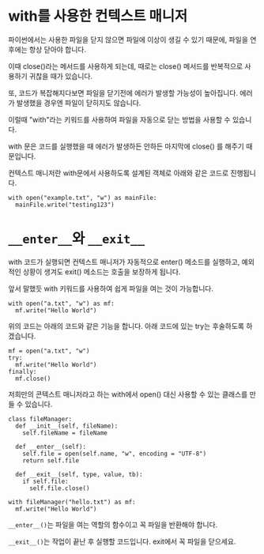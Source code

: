 # with를 사용한 컨텍스트 매니저
파이썬에서는 사용한 파일을 닫지 않으면 파일에 이상이 생길 수 있기 때문에, 파일을 연 후에는 항상 닫아야 합니다.

이때 close()라는 메서드를 사용하게 되는데, 때로는 close() 메서드를 반복적으로 사용하기 귀찮을 때가 있습니다. 

또, 코드가 복잡해지다보면 파일을 닫기전에 에러가 발생할 가능성이 높아집니다. 에러가 발생했을 경우엔 파일이 닫히지도 않습니다.

이럴때 "with"라는 키워드를 사용하여 파일을 자동으로 닫는 방법을 사용할 수 있습니다. 

with 문은 코드를 실행했을 때 에러가 발생하든 안하든 마지막에 close() 를 해주기 때문입니다.

컨텍스트 매니저란 with문에서 사용하도록 설계된 객체로 아래와 같은 코드로 진행됩니다.

```
with open("example.txt", "w") as mainFile:
  mainFile.write("testing123")
```

# `__enter__`와 `__exit__`

with 코드가 실행되면 컨텍스트 매니저가 자동적으로 enter() 메소드를 실행하고, 예외적인 상황이 생겨도 exit() 메소드는 호출을 보장하게 됩니다.

앞서 말했듯 with 키워드를 사용하여 쉽게 파일을 여는 것이 가능합니다.

```
with open("a.txt", "w") as mf:
  mf.write("Hello World")
```

위의 코드는 아래의 코드와 같은 기능을 합니다. 아래 코드에 있는 try는 후술하도록 하겠습니다.

```
mf = open("a.txt", "w")
try:
  mf.write("Hello World")
finally:
  mf.close()
```

저희만의 콘텍스트 매니저라고 하는 with에서 open() 대신 사용할 수 있는 클래스를 만들 수 있습니다.

```
class fileManager:
  def __init__(self, fileName):
    self.fileName = fileName

  def __enter__(self):
    self.file = open(self.name, "w", encoding = "UTF-8")
    return self.file

  def __exit__(self, type, value, tb):
    if self.file:
      self.file.close()

with fileManager("hello.txt") as mf:
  mf.write("Hello World")
```

`__enter__()`는 파일을 여는 역할의 함수이고 꼭 파일을 반환해야 합니다.

`__exit__()`는 작업이 끝난 후 실행할 코드입니다. exit에서 꼭 파일을 닫으세요.
